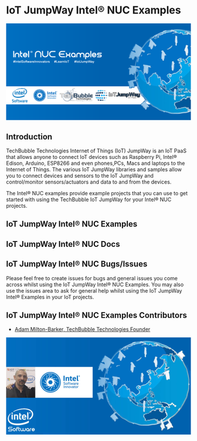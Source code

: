 # IoT JumpWay Intel® NUC Examples

![TechBubble IoT JumpWay Docs](../images/Docs/Intel-NUC-Examples.png)

## Introduction

TechBubble Technologies Internet of Things (IoT) JumpWay is an IoT PaaS that allows anyone to connect IoT devices such as Raspberry Pi, Intel® Edison, Arduino, ESP8266 and even phones,PCs, Macs and laptops to the Internet of Things. The various IoT JumpWay libraries and samples allow you to connect devices and sensors to the IoT JumpWay and control/monitor sensors/actuators and data to and from the devices.

The Intel® NUC examples provide example projects that you can use to get started with using the TechBubble IoT JumpWay for your Intel® NUC projects.

## IoT JumpWay Intel® NUC Examples

## IoT JumpWay Intel® NUC Docs

## IoT JumpWay Intel® NUC Bugs/Issues

Please feel free to create issues for bugs and general issues you come across whilst using the IoT JumpWay Intel® NUC Examples. You may also use the issues area to ask for general help whilst using the IoT JumpWay Intel® Examples in your IoT projects.

## IoT JumpWay Intel® NUC Examples Contributors

- [Adam Milton-Barker, TechBubble Technologies Founder](https://github.com/AdamMiltonBarker "Adam Milton-Barker, TechBubble Technologies Founder")

![Adam Milton-Barker,  Intel Software Innovator](../images/main/Intel-Software-Innovator.jpg)